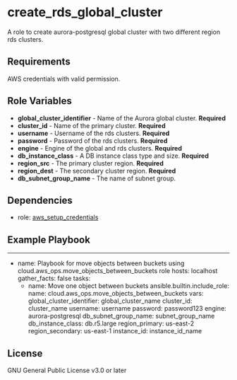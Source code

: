 create_rds_global_cluster
=========

A role to create aurora-postgresql global cluster with two different region rds clusters.

Requirements
------------

AWS credentials with valid permission.

Role Variables
--------------
* **global_cluster_identifier** - Name of the Aurora global cluster. **Required**
* **cluster_id** - Name of the primary cluster. **Required**
* **username** - Username of the rds clusters. **Required**
* **password** - Password of the rds clusters. **Required**
* **engine** - Engine of the global and rds clusters. **Required**
* **db_instance_class** - A DB instance class type and size. **Required**
* **region_src** - The primary cluster region. **Required**
* **region_dest** - The secondary cluster region. **Required**
* **db_subnet_group_name** - The name of subnet group.

Dependencies
------------

- role: [aws_setup_credentials](../aws_setup_credentials/README.md)

Example Playbook
----------------
---
- name: Playbook for move objects between buckets using cloud.aws_ops.move_objects_between_buckets role
  hosts: localhost
  gather_facts: false
  tasks:
    - name: Move one object between buckets
      ansible.builtin.include_role:
        name: cloud.aws_ops.move_objects_between_buckets
      vars:
        global_cluster_identifier: global_cluster_name
        cluster_id: cluster_name
        username: username
        password: password123
        engine: aurora-postgresql
        db_subnet_group_name: subnet_group_name
        db_instance_class: db.r5.large
        region_primary: us-east-2
        region_secondary: us-east-1
        instance_id: instance_id_name

License
-------
GNU General Public License v3.0 or later
